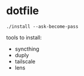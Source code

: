 dotfile
=======
```
./install --ask-become-pass
```

tools to install:
  - syncthing
  - duply
  - tailscale
  - lens
